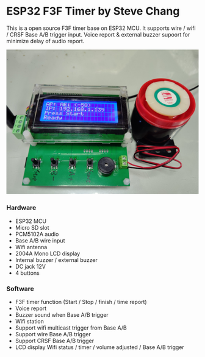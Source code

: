 # ESP32 F3F Timer by Steve Chang
This is a open source F3F timer base on ESP32 MCU. It supports wire / wifi / CRSF Base A/B trigger input.
Voice report & external buzzer supoort for minimize delay of audio report.

![](https://github.com/gigijoe/esp32-f3f-timer/blob/main/timer.jpg)

### Hardware
- ESP32 MCU
- Micro SD slot
- PCM5102A audio
- Base A/B wire input
- Wifi antenna
- 2004A Mono LCD display
- Internal buzzer / external buzzer
- DC jack 12V
- 4 buttons

### Software
- F3F timer function (Start / Stop / finish / time report)
- Voice report
- Buzzer sound when Base A/B trigger
- Wifi station
- Support wifi multicast trigger from Base A/B
- Support wire Base A/B trigger
- Support CRSF Base A/B trigger
- LCD display Wifi status / timer / volume adjusted / Base A/B trigger



